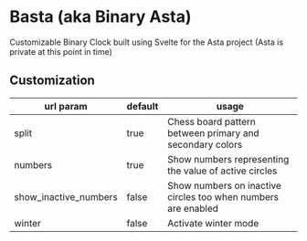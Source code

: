 # Basta (aka Binary Asta)

Customizable Binary Clock built using Svelte for the Asta project (Asta is private at this point in time)

## Customization

|url param|default|usage|
|---|---|---|
|split|true|Chess board pattern between primary and secondary colors|
|numbers|true|Show numbers representing the value of active circles|
|show_inactive_numbers|false|Show numbers on inactive circles too when numbers are enabled|
|winter|false|Activate winter mode|
